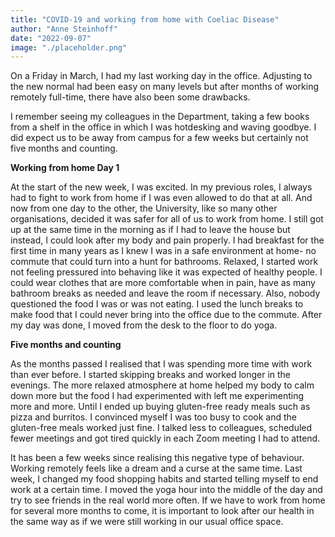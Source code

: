 ```yaml
---
title: "COVID-19 and working from home with Coeliac Disease"
author: "Anne Steinhoff"
date: "2022-09-07"
image: "./placeholder.png"
---
```


On a Friday in March, I had my last working day in the office. Adjusting to the new normal had been easy on many levels but after months of working remotely full-time, there have also been some drawbacks.

I remember seeing my colleagues in the Department, taking a few books from a shelf in the office in which I was hotdesking and waving goodbye. I did expect us to be away from campus for a few weeks but certainly not five months and counting.

**Working from home Day 1**

At the start of the new week, I was excited. In my previous roles, I always had to fight to work from home if I was even allowed to do that at all. And now from one day to the other, the University, like so many other organisations, decided it was safer for all of us to work from home. I still got up at the same time in the morning as if I had to leave the house but instead, I could look after my body and pain properly. I had breakfast for the first time in many years as I knew I was in a safe environment at home- no commute that could turn into a hunt for bathrooms. Relaxed, I started work not feeling pressured into behaving like it was expected of healthy people. I could wear clothes that are more comfortable when in pain, have as many bathroom breaks as needed and leave the room if necessary. Also, nobody questioned the food I was or was not eating. I used the lunch breaks to make food that I could never bring into the office due to the commute. After my day was done, I moved from the desk to the floor to do yoga.

**Five months and counting**

As the months passed I realised that I was spending more time with work than ever before. I started skipping breaks and worked longer in the evenings. The more relaxed atmosphere at home helped my body to calm down more but the food I had experimented with left me experimenting more and more. Until I ended up buying gluten-free ready meals such as pizza and burritos. I convinced myself I was too busy to cook and the gluten-free meals worked just fine. I talked less to colleagues, scheduled fewer meetings and got tired quickly in each Zoom meeting I had to attend.

It has been a few weeks since realising this negative type of behaviour. Working remotely feels like a dream and a curse at the same time. Last week, I changed my food shopping habits and started telling myself to end work at a certain time. I moved the yoga hour into the middle of the day and try to see friends in the real world more often. If we have to work from home for several more months to come, it is important to look after our health in the same way as if we were still working in our usual office space.



